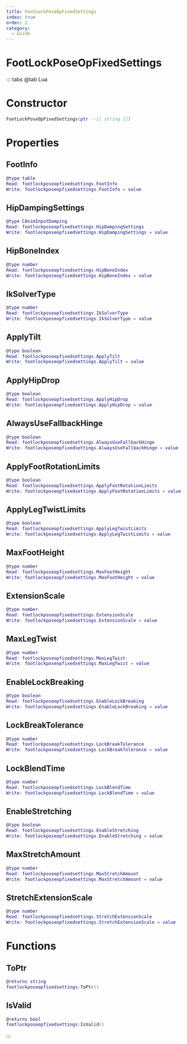 ```yaml
---
title: FootLockPoseOpFixedSettings
index: true
order: 2
category:
  - Guide
---
```


# FootLockPoseOpFixedSettings

::: tabs
@tab Lua
# Constructor
```lua
FootLockPoseOpFixedSettings(ptr --[[ string ]])
```
# Properties
## FootInfo 
```lua
@type table
Read: footlockposeopfixedsettings.FootInfo
Write: footlockposeopfixedsettings.FootInfo = value
```
## HipDampingSettings 
```lua
@type CAnimInputDamping
Read: footlockposeopfixedsettings.HipDampingSettings
Write: footlockposeopfixedsettings.HipDampingSettings = value
```
## HipBoneIndex 
```lua
@type number
Read: footlockposeopfixedsettings.HipBoneIndex
Write: footlockposeopfixedsettings.HipBoneIndex = value
```
## IkSolverType 
```lua
@type number
Read: footlockposeopfixedsettings.IkSolverType
Write: footlockposeopfixedsettings.IkSolverType = value
```
## ApplyTilt 
```lua
@type boolean
Read: footlockposeopfixedsettings.ApplyTilt
Write: footlockposeopfixedsettings.ApplyTilt = value
```
## ApplyHipDrop 
```lua
@type boolean
Read: footlockposeopfixedsettings.ApplyHipDrop
Write: footlockposeopfixedsettings.ApplyHipDrop = value
```
## AlwaysUseFallbackHinge 
```lua
@type boolean
Read: footlockposeopfixedsettings.AlwaysUseFallbackHinge
Write: footlockposeopfixedsettings.AlwaysUseFallbackHinge = value
```
## ApplyFootRotationLimits 
```lua
@type boolean
Read: footlockposeopfixedsettings.ApplyFootRotationLimits
Write: footlockposeopfixedsettings.ApplyFootRotationLimits = value
```
## ApplyLegTwistLimits 
```lua
@type boolean
Read: footlockposeopfixedsettings.ApplyLegTwistLimits
Write: footlockposeopfixedsettings.ApplyLegTwistLimits = value
```
## MaxFootHeight 
```lua
@type number
Read: footlockposeopfixedsettings.MaxFootHeight
Write: footlockposeopfixedsettings.MaxFootHeight = value
```
## ExtensionScale 
```lua
@type number
Read: footlockposeopfixedsettings.ExtensionScale
Write: footlockposeopfixedsettings.ExtensionScale = value
```
## MaxLegTwist 
```lua
@type number
Read: footlockposeopfixedsettings.MaxLegTwist
Write: footlockposeopfixedsettings.MaxLegTwist = value
```
## EnableLockBreaking 
```lua
@type boolean
Read: footlockposeopfixedsettings.EnableLockBreaking
Write: footlockposeopfixedsettings.EnableLockBreaking = value
```
## LockBreakTolerance 
```lua
@type number
Read: footlockposeopfixedsettings.LockBreakTolerance
Write: footlockposeopfixedsettings.LockBreakTolerance = value
```
## LockBlendTime 
```lua
@type number
Read: footlockposeopfixedsettings.LockBlendTime
Write: footlockposeopfixedsettings.LockBlendTime = value
```
## EnableStretching 
```lua
@type boolean
Read: footlockposeopfixedsettings.EnableStretching
Write: footlockposeopfixedsettings.EnableStretching = value
```
## MaxStretchAmount 
```lua
@type number
Read: footlockposeopfixedsettings.MaxStretchAmount
Write: footlockposeopfixedsettings.MaxStretchAmount = value
```
## StretchExtensionScale 
```lua
@type number
Read: footlockposeopfixedsettings.StretchExtensionScale
Write: footlockposeopfixedsettings.StretchExtensionScale = value
```
# Functions
## ToPtr
```lua
@returns string
footlockposeopfixedsettings:ToPtr()
```
## IsValid
```lua
@returns bool
footlockposeopfixedsettings:IsValid()
```

:::